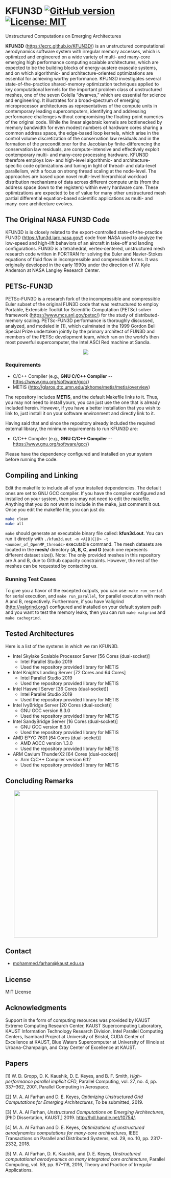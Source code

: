 # KFUN3D [![GitHub version](https://badge.fury.io/gh/ecrc%2FKFUN3D.svg)](https://badge.fury.io/gh/ecrc%2FKFUN3D) [![License: MIT](https://img.shields.io/badge/License-MIT-yellow.svg)](https://opensource.org/licenses/MIT) #
Unstructured Computations on Emerging Architectures

**KFUN3D** (https://ecrc.github.io/KFUN3D/) is an unstructured computational aerodynamics software system with irregular memory accesses, which is optimized and engineered on a wide variety of multi- and many-core emerging high performance computing scalable architectures, which are expected to be the building blocks of energy-austere exascale systems, and on which algorithmic- and architecture-oriented optimizations are essential for achieving worthy performance. KFUN3D investigates several state-of-the-practice shared-memory optimization techniques applied to key computational kernels for the important problem class of unstructured meshes, one of the seven Colella “dwarves,” which are essential for science and engineering. It illustrates for a broad-spectrum of emerging microprocessor architectures as representatives of the compute units in contemporary leading supercomputers, identifying and addressing performance challenges without compromising the floating-point numerics of the original code. While the linear algebraic kernels are bottlenecked by memory bandwidth for even modest numbers of hardware cores sharing a common address space, the edge-based loop kernels, which arise in the control volume discretization of the conservation law residuals and in the formation of the preconditioner for the Jacobian by finite-differencing the conservation law residuals, are compute-intensive and effectively exploit contemporary multi- and many-core processing hardware. KFUN3D therefore employs low- and high-level algorithmic- and architecture-specific code optimizations and tuning in light of thread- and data-level parallelism, with a focus on strong thread scaling at the node-level. The approaches are based upon novel multi-level hierarchical workload distribution mechanisms of data across different compute units (from the address space down to the registers) within every hardware core. These optimizations are expected to be of value for many other unstructured mesh partial differential equation-based scientific applications as multi- and many-core architecture evolves.

## The Original NASA FUN3D Code ##

KFUN3D is is closely related to the export-controlled state-of-the-practice FUN3D (https://fun3d.larc.nasa.gov/) code from NASA used to analyze the low-speed and high-lift behaviors of an aircraft in take-off and landing configurations. FUN3D is a tetrahedral, vertex-centered, unstructured mesh research code written in FORTRAN for solving the Euler and Navier-Stokes equations of fluid flow in incompressible and compressible forms. It was originally developed in the early 1990s under the direction of W. Kyle Anderson at NASA Langley Research Center.

## PETSc-FUN3D ##

PETSc-FUN3D is a research fork of the incompressible and compressible Euler subset of the original FUN3D code that was restructured to employ Portable, Extensible Toolkit for Scientific Computation (PETSc) solver framework (https://www.mcs.anl.gov/petsc/) for the study of distributed-memory scaling. PETSc-FUN3D performance is thoroughly discussed, analyzed, and modeled in [1], which culminated in the 1999 Gordon Bell Special Prize undertaken jointly by the primary architect of FUN3D and members of the PETSc development team, which ran on the world’s then most powerful supercomputer, the Intel ASCI Red machine at Sandia.

<p align="center">
  <img src="TL.png">
</p>

### Requirements ###

* C/C++ Compiler (e.g., **GNU C/C++ Compiler** -- https://www.gnu.org/software/gcc/)
* METIS (http://glaros.dtc.umn.edu/gkhome/metis/metis/overview)

The repository includes **METIS**, and the default Makefile links to it. Thus, you may not need to install yours, you can just use the one that is already included herein. However, if you have a better installation that you wish to link to, just install it on your software environment and directly link to it.

Having said that and since the repository already included the required external library, the minimum requirements to run KFUN3D are:

* C/C++ Compiler (e.g., **GNU C/C++ Compiler** -- https://www.gnu.org/software/gcc/)

Please have the dependency configured and installed on your system before running the code.


## Compiling and Linking ##

Edit the makefile to include all of your installed dependencies. The default ones are set to GNU GCC compiler. If you have the compiler configured and installed on your system, then you may not need to edit the makefile. Anything that you do not want to include in the make, just comment it out. Once you edit the makefile file, you can just do:

```bash
make clean
make all
```

`make` should generate an executable binary file called: **kfun3d.out**. You can run it directly with `./kfun3d.out -m <A|B|C|D> -t <number_of_OpenMP_threads>` executable command. The mesh datasets are located in the **mesh/** directory (**A, B, C, and D** (each one represents different dataset size)). Note: The only provided meshes in this repository are A and B, due to Github capacity constraints. However, the rest of the meshes can be requested by contacting us.

### Running Test Cases ###

To give you a flavor of the excepted outputs, you can use: `make run_serial` for serial execution, and `make run_parallel`, for parallel execution with mesh A and B, respectively. Furthermore, if you have Valigrind (http://valgrind.org/) configured and installed on your default system path and you want to test the memory leaks, then you can run `make valgrind` and `make cachegrind`.

## Tested Architectures ##

Here is a list of the systems in which we ran KFUN3D.

* Intel Skylake Scalable Processor Server [56 Cores (dual-socket)]
  * Intel Parallel Studio 2019
  * Used the repository provided library for METIS
* Intel Knights Landing Server [72 Cores and 64 Cores]
  * Intel Parallel Studio 2019
  * Used the repository provided library for METIS
* Intel Haswell Server [36 Cores (dual-socket)]
  * Intel Parallel Studio 2019
  * Used the repository provided library for METIS
* Intel IvyBridge Server [20 Cores (dual-socket)]
  * GNU GCC version 8.3.0
  * Used the repository provided library for METIS
* Intel SandyBridge Server [16 Cores (dual-socket)]
  * GNU GCC version 8.3.0
  * Used the repository provided library for METIS
* AMD EPYC 7601 [64 Cores (dual-socket)]
  * AMD AOCC version 1.3.0
  * Used the repository provided library for METIS
* ARM Cavium ThunderX2 [64 Cores (dual-socket)]
  * Arm C/C++ Compiler version 6.12
  * Used the repository provided library for METIS

## Concluding Remarks ##

<p align="center">
  <img width="450" height="460" src="LL.png">
</p>

## Contact ##

* mohammed.farhan@kaust.edu.sa

## License ###

MIT License

## Acknowledgments ##

Support in the form of computing resources was provided by KAUST Extreme Computing Research Center, KAUST Supercomputing Laboratory, KAUST Information Technology Research Division, Intel Parallel Computing Centers, Isambard Project at University of Bristol, CUDA Center of Excellence at KAUST, Blue Waters Supercomputer at University of Illinois at Urbana-Champaign, and Cray Center of Excellence at KAUST.

## Papers ##

[1] W. D. Gropp, D. K. Kaushik, D. E. Keyes, and B. F. Smith, *High-performance parallel implicit CFD*, Parallel Computing, vol. 27, no. 4, pp. 337–362, 2001, Parallel Computing in Aerospace.

[2] M. A. Al Farhan and D. E. Keyes, *Optimizing Unstructured Grid Computations for Emerging Architectures*, To be submitted, 2019.

[3] M. A. Al Farhan, *Unstructured Computations on Emerging Architectures*, [PhD Dissertation, KAUST,] 2019. http://hdl.handle.net/10754/.

[4] M. A. Al Farhan and D. E. Keyes, *Optimizations of unstructured aerodynamics computations for many-core architectures*, IEEE Transactions on Parallel and Distributed Systems, vol. 29, no. 10, pp. 2317-2332, 2018.

[5] M. A. Al Farhan, D. K. Kaushik, and D. E. Keyes, *Unstructured computational aerodynamics on many integrated core architecture*, Parallel Computing, vol. 59, pp. 97–118, 2016, Theory and Practice of Irregular Applications.
